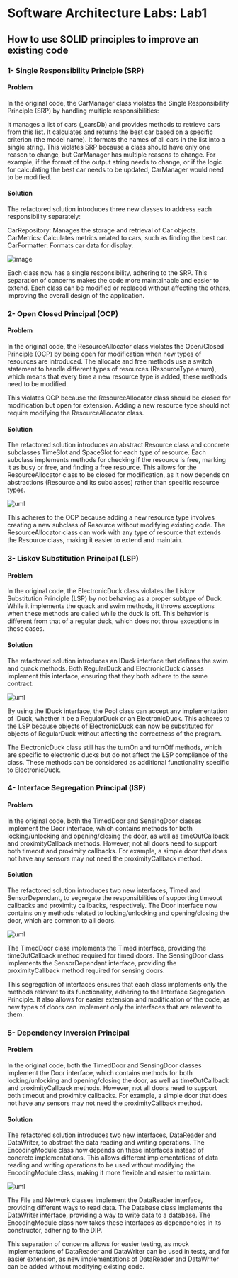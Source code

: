 # Software Architecture Labs: Lab1 

## How to use SOLID principles to improve an existing code

### 1- Single Responsibility Principle (SRP)

#### Problem

In the original code, the CarManager class violates the Single Responsibility Principle (SRP) by handling multiple responsibilities:

It manages a list of cars (_carsDb) and provides methods to retrieve cars from this list.
It calculates and returns the best car based on a specific criterion (the model name).
It formats the names of all cars in the list into a single string.
This violates SRP because a class should have only one reason to change, but CarManager has multiple reasons to change. For example, if the format of the output string needs to change, or if the logic for calculating the best car needs to be updated, CarManager would need to be modified.

#### Solution

The refactored solution introduces three new classes to address each responsibility separately:

CarRepository: Manages the storage and retrieval of Car objects.
CarMetrics: Calculates metrics related to cars, such as finding the best car.
CarFormatter: Formats car data for display.

![image](out/Single%20Resposibility%20Principal.png)

Each class now has a single responsibility, adhering to the SRP. This separation of concerns makes the code more maintainable and easier to extend. Each class can be modified or replaced without affecting the others, improving the overall design of the application.

### 2- Open Closed Principal (OCP)

#### Problem

In the original code, the ResourceAllocator class violates the Open/Closed Principle (OCP) by being open for modification when new types of resources are introduced. The allocate and free methods use a switch statement to handle different types of resources (ResourceType enum), which means that every time a new resource type is added, these methods need to be modified.

This violates OCP because the ResourceAllocator class should be closed for modification but open for extension. Adding a new resource type should not require modifying the ResourceAllocator class.

#### Solution

The refactored solution introduces an abstract Resource class and concrete subclasses TimeSlot and SpaceSlot for each type of resource. Each subclass implements methods for checking if the resource is free, marking it as busy or free, and finding a free resource. This allows for the ResourceAllocator class to be closed for modification, as it now depends on abstractions (Resource and its subclasses) rather than specific resource types.

![uml](out/Open%20Closed%20Principal.png)

This adheres to the OCP because adding a new resource type involves creating a new subclass of Resource without modifying existing code. The ResourceAllocator class can work with any type of resource that extends the Resource class, making it easier to extend and maintain.

### 3- Liskov Substitution Principal (LSP)

#### Problem

In the original code, the ElectronicDuck class violates the Liskov Substitution Principle (LSP) by not behaving as a proper subtype of Duck. While it implements the quack and swim methods, it throws exceptions when these methods are called while the duck is off. This behavior is different from that of a regular duck, which does not throw exceptions in these cases.

#### Solution
The refactored solution introduces an IDuck interface that defines the swim and quack methods. Both RegularDuck and ElectronicDuck classes implement this interface, ensuring that they both adhere to the same contract.

![uml](out/Liskov%20Substitution%20Principle.png)

By using the IDuck interface, the Pool class can accept any implementation of IDuck, whether it be a RegularDuck or an ElectronicDuck. This adheres to the LSP because objects of ElectronicDuck can now be substituted for objects of RegularDuck without affecting the correctness of the program.

The ElectronicDuck class still has the turnOn and turnOff methods, which are specific to electronic ducks but do not affect the LSP compliance of the class. These methods can be considered as additional functionality specific to ElectronicDuck.

### 4- Interface Segregation Principal (ISP)

#### Problem

In the original code, both the TimedDoor and SensingDoor classes implement the Door interface, which contains methods for both locking/unlocking and opening/closing the door, as well as timeOutCallback and proximityCallback methods. However, not all doors need to support both timeout and proximity callbacks. For example, a simple door that does not have any sensors may not need the proximityCallback method.

#### Solution

The refactored solution introduces two new interfaces, Timed and SensorDependant, to segregate the responsibilities of supporting timeout callbacks and proximity callbacks, respectively. The Door interface now contains only methods related to locking/unlocking and opening/closing the door, which are common to all doors.

![uml](out/Interface%20Segregation%20Principal.png)

The TimedDoor class implements the Timed interface, providing the timeOutCallback method required for timed doors. The SensingDoor class implements the SensorDependant interface, providing the proximityCallback method required for sensing doors.

This segregation of interfaces ensures that each class implements only the methods relevant to its functionality, adhering to the Interface Segregation Principle. It also allows for easier extension and modification of the code, as new types of doors can implement only the interfaces that are relevant to them.

### 5- Dependency Inversion Principal

#### Problem

In the original code, both the TimedDoor and SensingDoor classes implement the Door interface, which contains methods for both locking/unlocking and opening/closing the door, as well as timeOutCallback and proximityCallback methods. However, not all doors need to support both timeout and proximity callbacks. For example, a simple door that does not have any sensors may not need the proximityCallback method.

#### Solution

The refactored solution introduces two new interfaces, DataReader and DataWriter, to abstract the data reading and writing operations. The EncodingModule class now depends on these interfaces instead of concrete implementations. This allows different implementations of data reading and writing operations to be used without modifying the EncodingModule class, making it more flexible and easier to maintain.

![uml](out/Dependency%20Inversion%20Principle.png)

The File and Network classes implement the DataReader interface, providing different ways to read data. The Database class implements the DataWriter interface, providing a way to write data to a database. The EncodingModule class now takes these interfaces as dependencies in its constructor, adhering to the DIP.

This separation of concerns allows for easier testing, as mock implementations of DataReader and DataWriter can be used in tests, and for easier extension, as new implementations of DataReader and DataWriter can be added without modifying existing code.